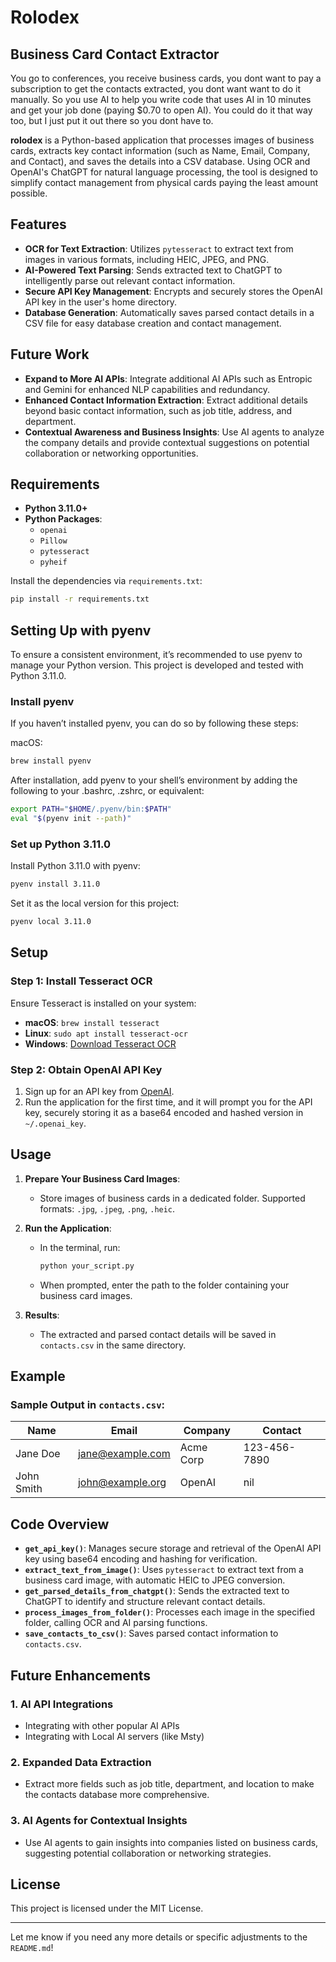 # Rolodex
## Business Card Contact Extractor

You go to conferences, you receive business cards, you dont want to pay a subscription to get the contacts extracted, you dont want want to do it manually. So you use AI to help you write code that uses AI in 10 minutes and get your job done (paying $0.70 to open AI). You could do it that way too, but I just put it out there so you dont have to.

**rolodex** is a Python-based application that processes images of business cards, extracts key contact information (such as Name, Email, Company, and Contact), and saves the details into a CSV database. Using OCR and OpenAI's ChatGPT for natural language processing, the tool is designed to simplify contact management from physical cards paying the least amount possible.

## Features
- **OCR for Text Extraction**: Utilizes `pytesseract` to extract text from images in various formats, including HEIC, JPEG, and PNG.
- **AI-Powered Text Parsing**: Sends extracted text to ChatGPT to intelligently parse out relevant contact information.
- **Secure API Key Management**: Encrypts and securely stores the OpenAI API key in the user's home directory.
- **Database Generation**: Automatically saves parsed contact details in a CSV file for easy database creation and contact management.

## Future Work
- **Expand to More AI APIs**: Integrate additional AI APIs such as Entropic and Gemini for enhanced NLP capabilities and redundancy.
- **Enhanced Contact Information Extraction**: Extract additional details beyond basic contact information, such as job title, address, and department.
- **Contextual Awareness and Business Insights**: Use AI agents to analyze the company details and provide contextual suggestions on potential collaboration or networking opportunities.

## Requirements
- **Python 3.11.0+**
- **Python Packages**:
  - `openai`
  - `Pillow`
  - `pytesseract`
  - `pyheif`

Install the dependencies via `requirements.txt`:
```bash
pip install -r requirements.txt
```

## Setting Up with pyenv

To ensure a consistent environment, it’s recommended to use pyenv to manage your Python version. This project is developed and tested with Python 3.11.0.

### Install pyenv
If you haven’t installed pyenv, you can do so by following these steps:

macOS:
```bash
brew install pyenv
```

After installation, add pyenv to your shell’s environment by adding the following to your .bashrc, .zshrc, or equivalent:

```bash
export PATH="$HOME/.pyenv/bin:$PATH"
eval "$(pyenv init --path)"
```

### Set up Python 3.11.0
Install Python 3.11.0 with pyenv:
```bash
pyenv install 3.11.0
```
Set it as the local version for this project:
```bash
pyenv local 3.11.0
```

## Setup

### Step 1: Install Tesseract OCR
Ensure Tesseract is installed on your system:
- **macOS**: `brew install tesseract`
- **Linux**: `sudo apt install tesseract-ocr`
- **Windows**: [Download Tesseract OCR](https://github.com/UB-Mannheim/tesseract/wiki)

### Step 2: Obtain OpenAI API Key
1. Sign up for an API key from [OpenAI](https://beta.openai.com/signup/).
2. Run the application for the first time, and it will prompt you for the API key, securely storing it as a base64 encoded and hashed version in `~/.openai_key`.

## Usage

1. **Prepare Your Business Card Images**:
   - Store images of business cards in a dedicated folder. Supported formats: `.jpg`, `.jpeg`, `.png`, `.heic`.

2. **Run the Application**:
   - In the terminal, run:
     ```bash
     python your_script.py
     ```
   - When prompted, enter the path to the folder containing your business card images.

3. **Results**:
   - The extracted and parsed contact details will be saved in `contacts.csv` in the same directory.

## Example

### Sample Output in `contacts.csv`:

| Name       | Email             | Company     | Contact       |
|------------|--------------------|-------------|---------------|
| Jane Doe   | jane@example.com   | Acme Corp   | 123-456-7890 |
| John Smith | john@example.org   | OpenAI      | nil           |

## Code Overview

- **`get_api_key()`**: Manages secure storage and retrieval of the OpenAI API key using base64 encoding and hashing for verification.
- **`extract_text_from_image()`**: Uses `pytesseract` to extract text from a business card image, with automatic HEIC to JPEG conversion.
- **`get_parsed_details_from_chatgpt()`**: Sends the extracted text to ChatGPT to identify and structure relevant contact details.
- **`process_images_from_folder()`**: Processes each image in the specified folder, calling OCR and AI parsing functions.
- **`save_contacts_to_csv()`**: Saves parsed contact information to `contacts.csv`.

## Future Enhancements

### 1. AI API Integrations
- Integrating with other popular AI APIs
- Integrating with Local AI servers (like Msty)

### 2. Expanded Data Extraction
- Extract more fields such as job title, department, and location to make the contacts database more comprehensive.

### 3. AI Agents for Contextual Insights
- Use AI agents to gain insights into companies listed on business cards, suggesting potential collaboration or networking strategies.

## License
This project is licensed under the MIT License.

---

Let me know if you need any more details or specific adjustments to the `README.md`!